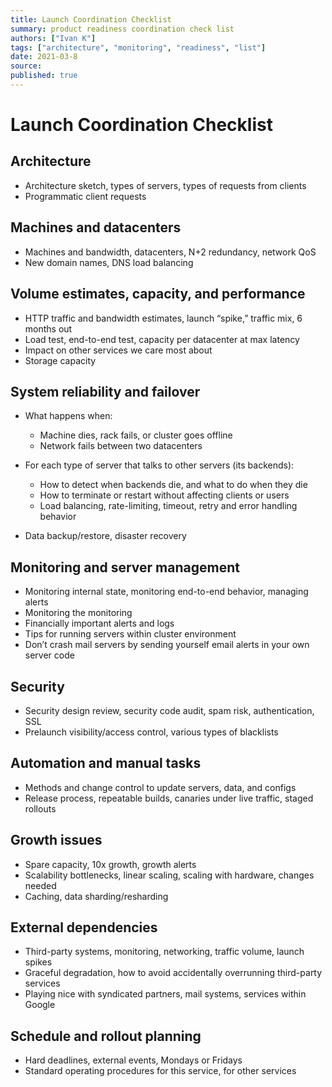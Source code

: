 ```yaml
---
title: Launch Coordination Checklist
summary: product readiness coordination check list
authors: ["Ivan K"]
tags: ["architecture", "monitoring", "readiness", "list"]
date: 2021-03-8
source:
published: true
---
```


# Launch Coordination Checklist

## Architecture

- Architecture sketch, types of servers, types of requests from clients
- Programmatic client requests

## Machines and datacenters

- Machines and bandwidth, datacenters, N+2 redundancy, network QoS
- New domain names, DNS load balancing

## Volume estimates, capacity, and performance

- HTTP traffic and bandwidth estimates, launch “spike,” traffic mix, 6 months out
- Load test, end-to-end test, capacity per datacenter at max latency
- Impact on other services we care most about
- Storage capacity

## System reliability and failover

- What happens when:
  * Machine dies, rack fails, or cluster goes offline
  * Network fails between two datacenters

- For each type of server that talks to other servers (its backends):
  * How to detect when backends die, and what to do when they die
  * How to terminate or restart without affecting clients or users
  * Load balancing, rate-limiting, timeout, retry and error handling behavior

- Data backup/restore, disaster recovery

## Monitoring and server management

- Monitoring internal state, monitoring end-to-end behavior, managing alerts
- Monitoring the monitoring
- Financially important alerts and logs
- Tips for running servers within cluster environment
- Don’t crash mail servers by sending yourself email alerts in your own server code

## Security

- Security design review, security code audit, spam risk, authentication, SSL
- Prelaunch visibility/access control, various types of blacklists

## Automation and manual tasks

- Methods and change control to update servers, data, and configs
- Release process, repeatable builds, canaries under live traffic, staged rollouts

## Growth issues

- Spare capacity, 10x growth, growth alerts
- Scalability bottlenecks, linear scaling, scaling with hardware, changes needed
- Caching, data sharding/resharding

## External dependencies

- Third-party systems, monitoring, networking, traffic volume, launch spikes
- Graceful degradation, how to avoid accidentally overrunning third-party services
- Playing nice with syndicated partners, mail systems, services within Google

## Schedule and rollout planning

- Hard deadlines, external events, Mondays or Fridays
- Standard operating procedures for this service, for other services
